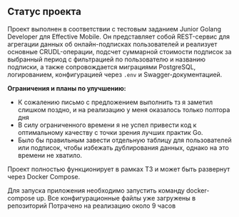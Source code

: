 ## Статус проекта

Проект выполнен в соответствии с тестовым заданием Junior Golang Developer для Effective Mobile. 
Он представляет собой REST-сервис для агрегации данных об онлайн-подписках пользователей и реализует основные CRUDL-операции, 
подсчет суммарной стоимости подписок за выбранный период с фильтрацией по пользователю и названию подписки,
а также сопровождается миграциями PostgreSQL, логированием, конфигурацией через `.env` и Swagger-документацией.

**Ограничения и планы по улучшению:**
- К сожалению письмо с предложением выполнить тз я заметил слишком поздно, и на реализацию у меня оказалось только полтора дня
- В силу ограниченного времени я не успел привести код к оптимальному качеству с точки зрения лучших практик Go.
- Было бы правильным завести отдельную таблицу для пользователей или подписок, чтобы избежать дублирования данных, однако на это времени не хватило.

Проект полностью функционирует в рамках ТЗ и может быть развернут через Docker Compose. 

Для запуска приложения необходимо запустить команду docker-compose up. Все конфигурационные файлы уже загружены в репозиторий
Потрачено на реализацию около 9 часов 